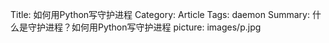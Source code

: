 Title: 如何用Python写守护进程
Category: Article
Tags: daemon
Summary: 什么是守护进程？如何用Python写守护进程
picture: images/p.jpg





